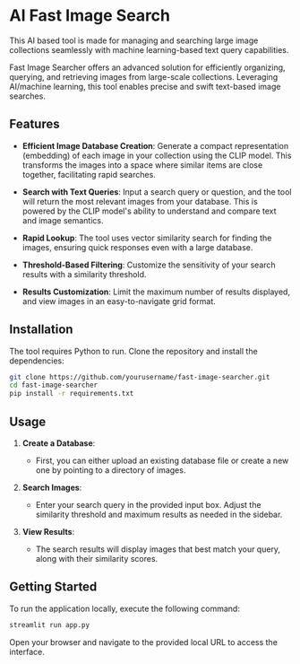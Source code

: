 # AI Fast Image Search

This AI based tool is made for managing and searching large image collections seamlessly with machine learning-based text query capabilities.

Fast Image Searcher offers an advanced solution for efficiently organizing, querying, and retrieving images from large-scale collections. Leveraging AI/machine learning, this tool enables precise and swift text-based image searches.

## Features

- **Efficient Image Database Creation**: Generate a compact representation (embedding) of each image in your collection using the CLIP model. This transforms the images into a space where similar items are close together, facilitating rapid searches.
  
- **Search with Text Queries**: Input a search query or question, and the tool will return the most relevant images from your database. This is powered by the CLIP model's ability to understand and compare text and image semantics.

- **Rapid Lookup**: The tool uses vector similarity search for finding the images, ensuring quick responses even with a large database.

- **Threshold-Based Filtering**: Customize the sensitivity of your search results with a similarity threshold.

- **Results Customization**: Limit the maximum number of results displayed, and view images in an easy-to-navigate grid format.

## Installation

The tool requires Python to run. Clone the repository and install the dependencies:

```bash
git clone https://github.com/yourusername/fast-image-searcher.git
cd fast-image-searcher
pip install -r requirements.txt
```

## Usage

1. **Create a Database**:
   - First, you can either upload an existing database file or create a new one by pointing to a directory of images.

2. **Search Images**:
   - Enter your search query in the provided input box. Adjust the similarity threshold and maximum results as needed in the sidebar.

3. **View Results**: 
   - The search results will display images that best match your query, along with their similarity scores.

## Getting Started

To run the application locally, execute the following command:

```bash
streamlit run app.py
```

Open your browser and navigate to the provided local URL to access the interface.

